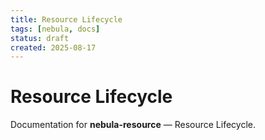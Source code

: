 ```yaml
---
title: Resource Lifecycle
tags: [nebula, docs]
status: draft
created: 2025-08-17
---
```


# Resource Lifecycle

Documentation for **nebula-resource** — Resource Lifecycle.
